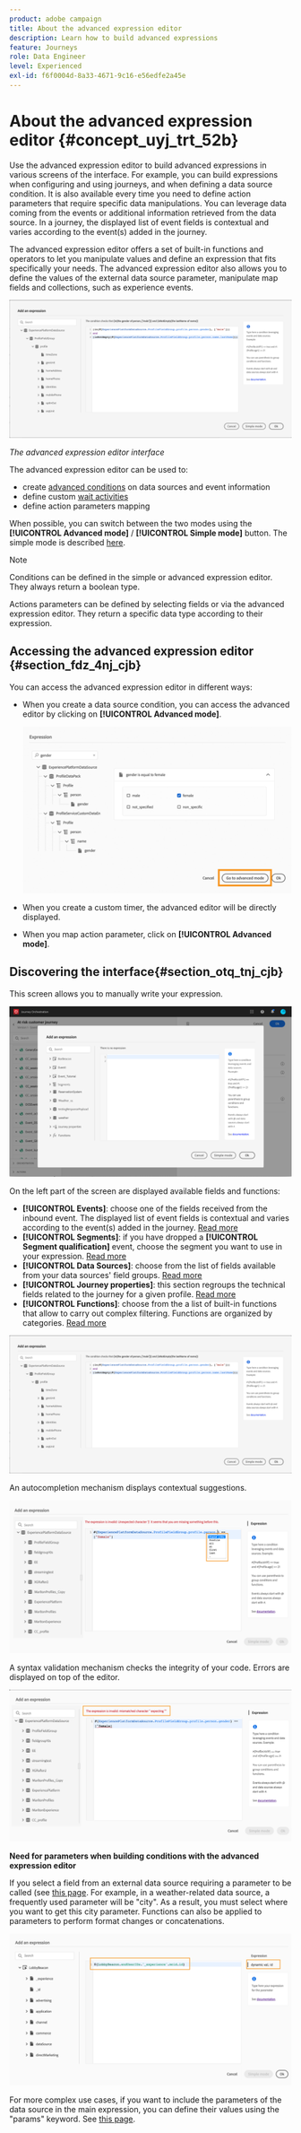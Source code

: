 ```yaml
---
product: adobe campaign
title: About the advanced expression editor
description: Learn how to build advanced expressions
feature: Journeys
role: Data Engineer
level: Experienced
exl-id: f6f0004d-8a33-4671-9c16-e56edfe2a45e
---
```

# About the advanced expression editor {#concept_uyj_trt_52b}

Use the advanced expression editor to build advanced expressions in various screens of the interface. For example, you can build expressions when configuring and using journeys, and when defining a data source condition.
It is also available every time you need to define action parameters that require specific data manipulations. You can leverage data coming from the events or additional information retrieved from the data source. In a journey, the displayed list of event fields is contextual and varies according to the event(s) added in the journey.

The advanced expression editor offers a set of built-in functions and operators to let you manipulate values and define an expression that fits specifically your needs. The advanced expression editor also allows you to define the values of the external data source parameter, manipulate map fields and collections, such as experience events.

 ![](../assets/journey65.png)

_The advanced expression editor interface_

The advanced expression editor can be used to:

* create [advanced conditions](../building-journeys/condition-activity.md#about_condition) on data sources and event information
* define custom [wait activities](../building-journeys/wait-activity.md#custom)
* define action parameters mapping

When possible, you can switch between the two modes using the **[!UICONTROL Advanced mode]** / **[!UICONTROL Simple mode]** button. The simple mode is described [here](../building-journeys/condition-activity.md#about_condition).

>[!NOTE]
>
>Conditions can be defined in the simple or advanced expression editor. They always return a boolean type.  
>
>Actions parameters can be defined by selecting fields or via the advanced expression editor. They return a specific data type according to their expression.  

## Accessing the advanced expression editor {#section_fdz_4nj_cjb}

You can access the advanced expression editor in different ways:

* When you create a data source condition, you can access the advanced editor by clicking on **[!UICONTROL Advanced mode]**.

    ![](../assets/journeyuc2_33.png)

* When you create a custom timer, the advanced editor will be directly displayed.
* When you map action parameter, click on **[!UICONTROL Advanced mode]**.

## Discovering the interface{#section_otq_tnj_cjb}

This screen allows you to manually write your expression.

![](../assets/journey70.png)

On the left part of the screen are displayed available fields and functions:

* **[!UICONTROL Events]**: choose one of the fields received from the inbound event. The displayed list of event fields is contextual and varies according to the event(s) added in the journey. [Read more](../event/about-events.md)
* **[!UICONTROL Segments]**: if you have dropped a **[!UICONTROL Segment qualification]** event, choose the segment you want to use in your expression. [Read more](../segment/using-a-segment.md)
* **[!UICONTROL Data Sources]**: choose from the list of fields available from your data sources' field groups. [Read more](../datasource/about-data-sources.md)
* **[!UICONTROL Journey properties]**: this section regroups the technical fields related to the journey for a given profile. [Read more](../expression/journey-properties.md)
* **[!UICONTROL Functions]**: choose from the a list of built-in functions that allow to carry out complex filtering. Functions are organized by categories. [Read more](../expression/functions.md)

![](../assets/journey65.png)

An autocompletion mechanism displays contextual suggestions.

![](../assets/journey68.png)

A syntax validation mechanism checks the integrity of your code. Errors are displayed on top of the editor.

![](../assets/journey69.png)

**Need for parameters when building conditions with the advanced expression editor**

If you select a field from an external data source requiring a parameter to be called (see [this page](../datasource/external-data-sources.md). For example, in a weather-related data source, a frequently used parameter will be "city". As a result, you must select where you want to get this city parameter. Functions can also be applied to parameters to perform format changes or concatenations.

![](../assets/journeyuc2_19.png)

For more complex use cases, if you want to include the parameters of the data source in the main expression, you can define their values using the "params" keyword. See [this page](../expression/field-references.md).
